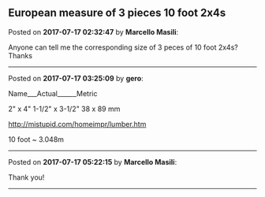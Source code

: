## European measure of 3 pieces 10 foot 2x4s
Posted on **2017-07-17 02:32:47** by **Marcello Masili**:

Anyone can tell me the corresponding size of 3 peces of 10 foot 2x4s? Thanks

---

Posted on **2017-07-17 03:25:09** by **gero**:

Name___Actual______Metric

2" x 4"	1-1/2" x 3-1/2"	38 x 89 mm

http://mistupid.com/homeimpr/lumber.htm

10 foot ~ 3.048m

---

Posted on **2017-07-17 05:22:15** by **Marcello Masili**:

Thank you!

---

